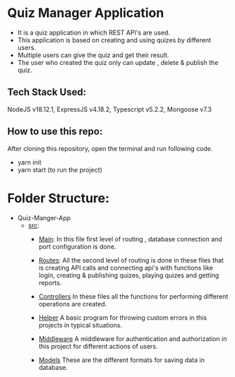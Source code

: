# Quiz Manager Application
- It is a quiz application in which REST API's are used.
- This application is based on creating and using quizes by different users.
- Multiple users can give the quiz and get their result.
- The user who created the quiz only can update , delete & publish the quiz.

## Tech Stack Used:
NodeJS v18.12.1, ExpressJS v4.18.2, Typescript v5.2.2, Mongoose v7.3

## How to use this repo:
After cloning this repository, open the terminal and run following code.
- yarn init
- yarn start (to run the project)

# Folder Structure:
- Quiz-Manger-App
    * [src](./src/):
        * [Main](./src/app.ts): 
            In this file first level of routing , database connection and port configuration is done.

        * [Routes](./src/routes/): 
            All the second level of routing is done in these files that is creating API calls and connecting api's with functions like login, creating & publishing quizes, playing quizes and getting reports.

        * [Controllers](./src/controllers/)
            In these files all the functions for performing different operations are created.

        * [Helper](./src/helper/)
            A basic program for throwing custom errors in this projects in typical situations.

        * [Middleware](./src/middlewares/)
            A middleware for authentication and authorization in this project for different actions of users.

        * [Models](./src/models/)
            These are the different formats for saving data in database.